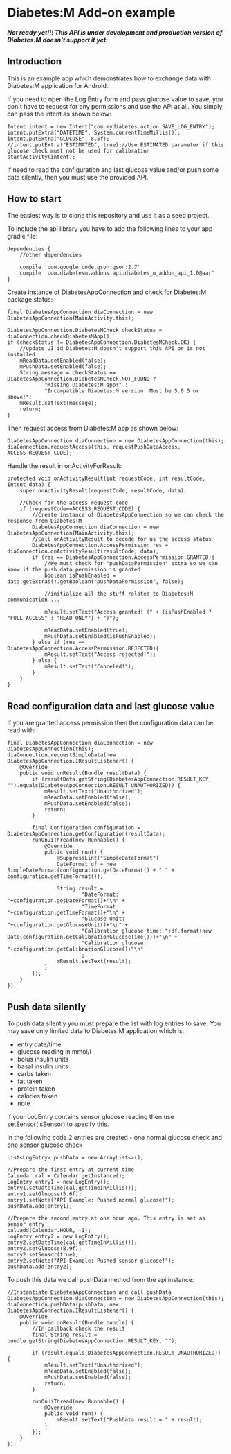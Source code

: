 # Diabetes:M Add-on example

##### Not ready yet!!! This API is under development and production version of Diabetes:M doesn't support it yet.

## Introduction
This is an example app which demonstrates how to exchange data with Diabetes:M application for Android.

If you need to open the Log Entry form and pass glucose value to save, you don't have to request for any permissions and use the API at all. You simply can pass the intent as shown below:
```
Intent intent = new Intent("com.mydiabetes.action.SAVE_LOG_ENTRY");
intent.putExtra("DATETIME", System.currentTimeMillis());
intent.putExtra("GLUCOSE", 8.5f);
//intent.putExtra("ESTIMATED", true);//Use ESTIMATED parameter if this glucose check must not be used for calibration
startActivity(intent);
```
If need to read the configuration and last glucose value and/or push some data silently, then you must use the provided API. 
## How to start
The easiest way is to clone this repository and use it as a seed project.

To include the api library you have to add the following lines to your app gradle file:
```
dependencies {
    //other dependencies
     
    compile 'com.google.code.gson:gson:2.7'
    compile 'com.diabetesm.addons.api:diabetes_m_addon_api_1.0@aar'
}
```
Create instance of DiabetesAppConnection and check for Diabetes:M package status:
```
final DiabetesAppConnection diaConnection = new DiabetesAppConnection(MainActivity.this);
 
DiabetesAppConnection.DiabetesMCheck checkStatus = diaConnection.checkDiabetesMApp();
if (checkStatus != DiabetesAppConnection.DiabetesMCheck.OK) {
    //update UI id Diabetes:M doesn't support this API or is not installed
    mReadData.setEnabled(false);
    mPushData.setEnabled(false);
    String message = checkStatus == DiabetesAppConnection.DiabetesMCheck.NOT_FOUND ? 
            "Missing Diabetes:M app!" : 
            "Incompatible Diabetes:M version. Must be 5.0.5 or above!";
    mResult.setText(message);
    return;
}
```
Then request access from Diabetes:M app as shown below:
```
DiabetesAppConnection diaConnection = new DiabetesAppConnection(this);
diaConnection.requestAccess(this, requestPushDataAccess, ACCESS_REQUEST_CODE);
```
Handle the result in onActivityForResult:
```
protected void onActivityResult(int requestCode, int resultCode, Intent data) {
    super.onActivityResult(requestCode, resultCode, data);
 
    //Check for the access request code
    if (requestCode==ACCESS_REQUEST_CODE) {
        //Create instance of DiabetesAppConnection so we can check the response from Diabetes:M
        DiabetesAppConnection diaConnection = new DiabetesAppConnection(MainActivity.this);
        //Call onActivityResult to decode for us the access status
        DiabetesAppConnection.AccessPermission res = diaConnection.onActivityResult(resultCode, data);
        if (res == DiabetesAppConnection.AccessPermission.GRANTED){
            //We must check for "pushDataPermission" extra so we can know if the push data permission is granted
            boolean isPushEnabled = data.getExtras().getBoolean("pushDataPermission", false);
 
            //initialize all the stuff related to Diabetes:M communication ...
 
            mResult.setText("Access granted! (" + (isPushEnabled ? "FULL ACCESS" : "READ ONLY") + ")");
 
            mReadData.setEnabled(true);
            mPushData.setEnabled(isPushEnabled);
        } else if (res == DiabetesAppConnection.AccessPermission.REJECTED){
            mResult.setText("Access rejected!");
        } else {
            mResult.setText("Canceled!");
        }
    }
}
```
## Read configuration data and last glucose value
If you are granted access permission then the configuration data can be read with:  
```
final DiabetesAppConnection diaConnection = new DiabetesAppConnection(this);
diaConnection.requestSimpleData(new DiabetesAppConnection.IResultListener() {
    @Override
    public void onResult(Bundle resultData) {
        if (resultData.getString(DiabetesAppConnection.RESULT_KEY, "").equals(DiabetesAppConnection.RESULT_UNAUTHORIZED)) {
            mResult.setText("Unauthorized");
            mReadData.setEnabled(false);
            mPushData.setEnabled(false);
            return;
        }
 
        final Configuration configuration = DiabetesAppConnection.getConfiguration(resultData);
        runOnUiThread(new Runnable() {
            @Override
            public void run() {
                @SuppressLint("SimpleDateFormat")
                DateFormat df = new SimpleDateFormat(configuration.getDateFormat() + " " + configuration.getTimeFormat());
 
                String result =
                        "DateFormat: "+configuration.getDateFormat()+"\n" +
                        "TimeFormat: "+configuration.getTimeFormat()+"\n" +
                        "Glucose Unit: "+configuration.getGlucoseUnit()+"\n" +
                        "Calibration glucose time: "+df.format(new Date(configuration.getCalibrationGlucoseTime()))+"\n" +
                        "Calibration glucose: "+configuration.getCalibrationGlucose()+"\n"
                        ;
                mResult.setText(result);
            }
        });
    }
});
```
## Push data silently
To push data silently you must prepare the list with log entries to save. You may save only limited data to Diabetes:M application which is:
* entry date/time
* glucose reading in mmol/l
* bolus insulin units 
* basal insulin units
* carbs taken
* fat taken
* protein taken
* calories taken
* note

if your LogEntry contains sensor glucose reading then use setSensor(isSensor) to specify this.

In the following code 2 entries are created - one normal glucose check and one sensor glucose check 
```
List<LogEntry> pushData = new ArrayList<>();
 
//Prepare the first entry at current time
Calendar cal = Calendar.getInstance();
LogEntry entry1 = new LogEntry();
entry1.setDateTime(cal.getTimeInMillis());
entry1.setGlucose(5.6f);
entry1.setNote("API Example: Pushed normal glucose!");
pushData.add(entry1);
 
//Prepare the second entry at one hour ago. This entry is set as sensor entry!
cal.add(Calendar.HOUR, -1);
LogEntry entry2 = new LogEntry();
entry2.setDateTime(cal.getTimeInMillis());
entry2.setGlucose(8.9f);
entry2.setSensor(true);
entry2.setNote("API Example: Pushed sensor glucose!");
pushData.add(entry2);
```
To push this data we call pushData method from the api instance:
```
//Instantiate DiabetesAppConnection and call pushData
DiabetesAppConnection diaConnection = new DiabetesAppConnection(this);
diaConnection.pushData(pushData, new DiabetesAppConnection.IResultListener() {
    @Override
    public void onResult(Bundle bundle) {
        //In callback check the result
        final String result = bundle.getString(DiabetesAppConnection.RESULT_KEY, "");
 
        if (result.equals(DiabetesAppConnection.RESULT_UNAUTHORIZED)) {
            mResult.setText("Unauthorized");
            mReadData.setEnabled(false);
            mPushData.setEnabled(false);
            return;
        }
 
        runOnUiThread(new Runnable() {
            @Override
            public void run() {
                mResult.setText("PushData result = " + result);
            }
        });
    }
});
```
